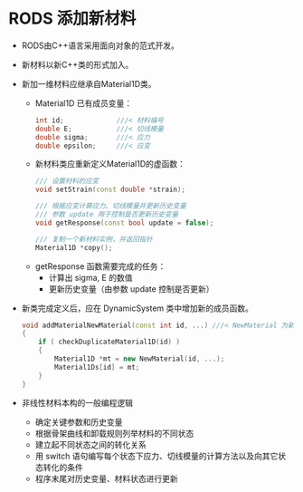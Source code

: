 # RODS 添加新材料

* RODS由C++语言采用面向对象的范式开发。

* 新材料以新C++类的形式加入。

* 新加一维材料应继承自Material1D类。
  * Material1D 已有成员变量：
    ``` C++
    int id;             ///< 材料编号
    double E;           ///< 切线模量
    double sigma; 	    ///< 应力
    double epsilon;     ///< 应变
    ```
  * 新材料类应重新定义Material1D的虚函数：
    ``` C++
    /// 设置材料的应变
    void setStrain(const double *strain);

    /// 根据应变计算应力、切线模量并更新历史变量
    /// 参数 update 用于控制是否更新历史变量
    void getResponse(const bool update = false);

    /// 复制一个新材料实例，并返回指针
    Material1D *copy();
    ```
  * getResponse 函数需要完成的任务：
    * 计算出 sigma, E 的数值
    * 更新历史变量（由参数 update 控制是否更新）

* 新类完成定义后，应在 DynamicSystem 类中增加新的成员函数。
    ```C++
    void addMaterialNewMaterial(const int id, ...) ///< NewMaterial 为新材料名
    {
        if ( checkDuplicateMaterial1D(id) )
        {
            Material1D *mt = new NewMaterial(id, ...);
            Material1Ds[id] = mt;
        }
    }
    ```

* 非线性材料本构的一般编程逻辑
  * 确定关键参数和历史变量
  * 根据骨架曲线和卸载规则列举材料的不同状态
  * 建立起不同状态之间的转化关系
  * 用 switch 语句编写每个状态下应力、切线模量的计算方法以及向其它状态转化的条件
  * 程序末尾对历史变量、材料状态进行更新